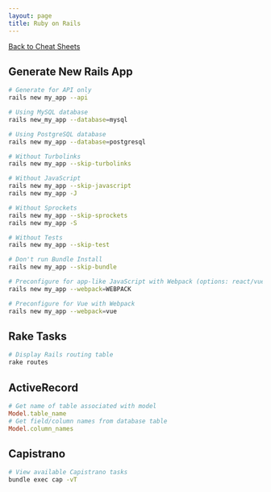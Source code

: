 ```yaml
---
layout: page
title: Ruby on Rails
---
```

[Back to Cheat Sheets](/resources/cheat-sheets/)

## Generate New Rails App

```bash
# Generate for API only
rails new my_app --api

# Using MySQL database
rails new_my_app --database=mysql

# Using PostgreSQL database
rails new my_app --database=postgresql

# Without Turbolinks
rails new my_app --skip-turbolinks

# Without JavaScript
rails new my_app --skip-javascript
rails new my_app -J

# Without Sprockets
rails new my_app --skip-sprockets
rails new my_app -S

# Without Tests
rails new my_app --skip-test

# Don't run Bundle Install
rails new my_app --skip-bundle

# Preconfigure for app-like JavaScript with Webpack (options: react/vue/angular)
rails new my_app --webpack=WEBPACK

# Preconfigure for Vue with Webpack
rails new my_app --webpack=vue
```

## Rake Tasks

```ruby
# Display Rails routing table
rake routes
```

## ActiveRecord

```ruby
# Get name of table associated with model
Model.table_name
# Get field/column names from database table
Model.column_names
```

## Capistrano

```bash
# View available Capistrano tasks
bundle exec cap -vT
```
